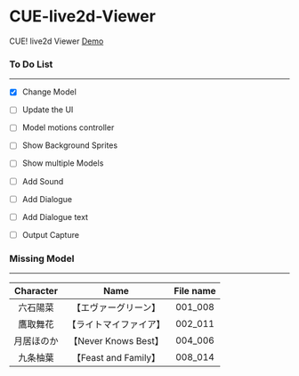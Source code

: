 # CUE-live2d-Viewer

CUE! live2d Viewer 
[Demo](https://cpk0521.github.io/CUE-live2d-Viewer/index.html "Demo")


### To Do List
------------
- [x] Change Model
- [ ] Update the UI
- [ ] Model motions controller
- [ ] Show Background Sprites
- [ ] Show multiple Models
- [ ] Add Sound
- [ ] Add Dialogue
- [ ] Add Dialogue text
- [ ] Output Capture


### Missing Model
------------
| Character | Name | File name |
| :-----: | :----: | :----: |
| 六石陽菜 | 【エヴァーグリーン】 | 001_008 |
| 鷹取舞花 | 【ライトマイファイア】 | 002_011 |
| 月居ほのか | 【Never Knows Best】 | 004_006 |
| 九条柚葉 | 【Feast and Family】 | 008_014 |

